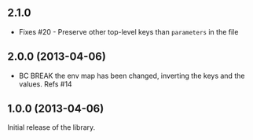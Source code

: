 ## 2.1.0

* Fixes #20 - Preserve other top-level keys than ``parameters`` in the file

## 2.0.0 (2013-04-06)

* BC BREAK the env map has been changed, inverting the keys and the values. Refs #14

## 1.0.0 (2013-04-06)

Initial release of the library.
